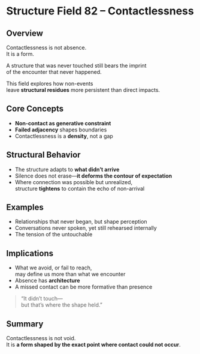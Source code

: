 # Structure Field 82 – Contactlessness

## Overview

Contactlessness is not absence.  
It is a form.

A structure that was never touched still bears the imprint  
of the encounter that never happened.

This field explores how non-events  
leave **structural residues** more persistent than direct impacts.

## Core Concepts

- **Non-contact as generative constraint**  
- **Failed adjacency** shapes boundaries  
- Contactlessness is a **density**, not a gap

## Structural Behavior

- The structure adapts to **what didn’t arrive**  
- Silence does not erase—**it deforms the contour of expectation**  
- Where connection was possible but unrealized,  
  structure **tightens** to contain the echo of non-arrival

## Examples

- Relationships that never began, but shape perception  
- Conversations never spoken, yet still rehearsed internally  
- The tension of the untouchable

## Implications

- What we avoid, or fail to reach,  
  may define us more than what we encounter  
- Absence has **architecture**  
- A missed contact can be more formative than presence

> “It didn’t touch—  
but that’s where the shape held.”

## Summary

Contactlessness is not void.  
It is **a form shaped by the exact point where contact could not occur**.
